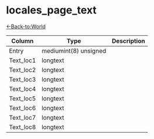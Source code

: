 # locales_page_text

[<-Back-to:World](database-world.md)


Column | Type | Description
--- | --- | ---
Entry | mediumint(8) unsigned | 
Text_loc1 | longtext | 
Text_loc2 | longtext | 
Text_loc3 | longtext | 
Text_loc4 | longtext | 
Text_loc5 | longtext | 
Text_loc6 | longtext | 
Text_loc7 | longtext | 
Text_loc8 | longtext | 
